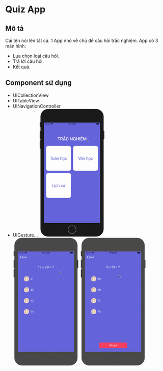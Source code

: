#  Quiz App
## Mô tả
Cái tên nói lên tất cả. 1 App nhỏ về chủ đề câu hỏi trắc nghiệm.
App có 3 màn hình:
- Lựa chọn loại câu hỏi.
- Trả lời câu hỏi.
- Kết quả.
## Component sử dụng
- UICollectionView
- UITableView
- UINavigationController
- UIGesture...
<img src="QuickQuiz1.gif" alt="drawing" width="207"/> <img src="QuickQuiz2.gif" alt="drawing" width="207"/> <img src="QuickQuiz3.gif" alt="drawing" width="207"/>

